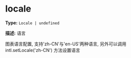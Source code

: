 # locale

**Type:** `Locale | undefined`

**描述:**
语言
  
  图表语言配置, 支持'zh-CN'与'en-US'两种语言, 另外可以调用 intl.setLocale('zh-CN') 方法设置语言

